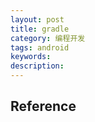 ```yaml
---
layout: post
title: gradle
category: 编程开发
tags: android
keywords: 
description: 
---
```




## Reference

